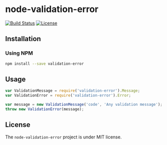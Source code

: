 # node-validation-error
[![Build Status](https://travis-ci.org/thiagogarbazza/node-validation-error.svg?branch=master)](https://travis-ci.org/thiagogarbazza/node-validation-error)
[![License](http://img.shields.io/:license-mit-blue.svg)](https://github.com/thiagogarbazza/node-validation-error/)

## Installation

### Using NPM

```sh
npm install --save validation-error
```

## Usage

```js
var ValidationMessage = require('validation-error').Message;
var ValidationError = require('validation-error').Error;

var message = new ValidationMessage('code', 'Any validation message');
throw new ValidationError(message);
```

## License

The `node-validation-error` project is under MIT license.
